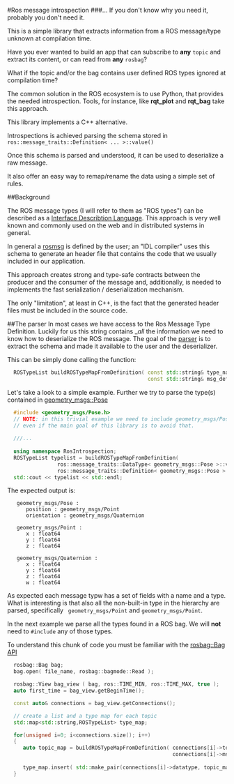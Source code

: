 #Ros message introspection
###... If you don't know why you need it, probably you don't need it.

This is a simple library that extracts information from a ROS message/type
unknown at compilation time. 

Have you ever wanted to build an app that can subscribe to __any__ 
`topic` and extract its content, or can read from __any__ `rosbag`?

What if the topic and/or the bag contains user defined ROS types ignored at compilation time?

The common solution in the ROS ecosystem is to use Python, that provides
the needed introspection. Tools, for instance, like __rqt_plot__ and __rqt_bag__ take this approach.

This library implements a C++ alternative.

Introspections is achieved parsing the schema stored in `ros::message_traits::Definition< ... >::value()`

Once this schema is parsed and understood, it can be used to deserialize a raw message.

It also offer an easy way to remap/rename the data using a simple set of 
rules.

##Background

The ROS message types (I will refer to them as "ROS types") can be described as 
a [Interface Describtion Language](https://en.wikipedia.org/wiki/Interface_description_language).
This approach is very well known and commonly used on the web and in distributed systems in general.

In general a [rosmsg](http://wiki.ros.org/rosmsg) is defined by the user; an "IDL compiler" 
uses this schema to generate an header file that contains the code that we usually included
in our application.

This approach creates strong and type-safe contracts between the producer and the consumer 
of the message and, additionally, is needed to implements the fast 
serialization / deserialization mechanism.

The only "limitation", at least in C++, is the fact that the generated header files 
must be included in the source code.

##The parser
In most cases we have access to the Ros Message Type Definition.
Luckily for us this string contains __all_ the information we need to know how to deserialize 
the ROS message.
The goal of the [parser](ros-type-introspection/blob/master/include/ros_type_introspection/parser.hpp)
is to extract the schema and made it available to the user and the deserializer.

This can be simply done calling the function:

```c++
  ROSTypeList buildROSTypeMapFromDefinition( const std::string& type_name,
                                             const std::string& msg_definition );
```

Let's take a look to a simple example. Further we try to parse the type(s) contained in
[geometry_msgs::Pose](http://docs.ros.org/kinetic/api/geometry_msgs/html/msg/Pose.html)

```c++
  #include <geometry_msgs/Pose.h>
  // NOTE: in this trivial example we need to include geometry_msgs/Pose
  // even if the main goal of this library is to avoid that.
  
  ///...
  
  using namespace RosIntrospection;
  ROSTypeList typelist = buildROSTypeMapFromDefinition(
                ros::message_traits::DataType< geometry_msgs::Pose >::value(),
                ros::message_traits::Definition< geometry_msgs::Pose >::value());
  std::cout << typelist << std::endl;             
```
The expected output is:

```
   geometry_msgs/Pose : 
      position : geometry_msgs/Point
      orientation : geometry_msgs/Quaternion

   geometry_msgs/Point : 
      x : float64
      y : float64
      z : float64

   geometry_msgs/Quaternion : 
      x : float64
      y : float64
      z : float64
      w : float64
```

As expected each message typw has a set of fields with a name and a type.
What is interesting is that also all the non-built-in type in the hierarchy 
are parsed, specifically ` geometry_msgs/Point` and `geometry_msgs/Point`.

In the next example we parse all the types found in a ROS bag.
We will __not__ need to `#include` any of those types. 

To understand this chunk of code you must
be familiar with the [rosbag::Bag API](http://wiki.ros.org/rosbag/Code%20API)

```c++
  rosbag::Bag bag;
  bag.open( file_name, rosbag::bagmode::Read );

  rosbag::View bag_view ( bag, ros::TIME_MIN, ros::TIME_MAX, true );
  auto first_time = bag_view.getBeginTime();

  const auto& connections = bag_view.getConnections();

  // create a list and a type map for each topic
  std::map<std::string,ROSTypeList> type_map;

  for(unsigned i=0; i<connections.size(); i++)
  {
     auto topic_map = buildROSTypeMapFromDefinition( connections[i]->topic,
                                                     connections[i]->msg_def);
                                                     
     type_map.insert( std::make_pair(connections[i]->datatype, topic_map));
  }
```



 



 
